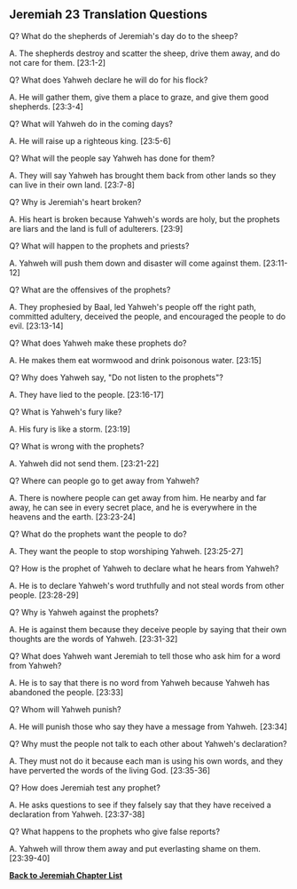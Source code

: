 ## Jeremiah 23 Translation Questions ##

Q? What do the shepherds of Jeremiah's day do to the sheep?

A. The shepherds destroy and scatter the sheep, drive them away, and do not care for them. [23:1-2]

Q? What does Yahweh declare he will do for his flock?

A. He will gather them, give them a place to graze, and give them good shepherds. [23:3-4]

Q? What will Yahweh do in the coming days?

A. He will raise up a righteous king. [23:5-6]

Q? What will the people say Yahweh has done for them?

A. They will say Yahweh has brought them back from other lands so they can live in their own land. [23:7-8]

Q? Why is Jeremiah's heart broken?

A. His heart is broken because Yahweh's words are holy, but the prophets are liars and the land is full of adulterers. [23:9]

Q? What will happen to the prophets and priests?

A. Yahweh will push them down and disaster will come against them. [23:11-12]

Q? What are the offensives of the prophets?

A. They prophesied by Baal, led Yahweh's people off the right path, committed adultery, deceived the people, and encouraged the people to do evil. [23:13-14]

Q? What does Yahweh make these prophets do?

A. He makes them eat wormwood and drink poisonous water. [23:15]

Q? Why does Yahweh say, "Do not listen to the prophets"?

A. They have lied to the people. [23:16-17]

Q? What is Yahweh's fury like?

A. His fury is like a storm. [23:19]

Q? What is wrong with the prophets?

A. Yahweh did not send them. [23:21-22]

Q? Where can people go to get away from Yahweh?

A. There is nowhere people can get away from him. He nearby and far away, he can see in every secret place, and he is everywhere in the heavens and the earth. [23:23-24]

Q? What do the prophets want the people to do?

A. They want the people to stop worshiping Yahweh. [23:25-27]

Q? How is the prophet of Yahweh to declare what he hears from Yahweh?

A. He is to declare Yahweh's word truthfully and not steal words from other people. [23:28-29]

Q? Why is Yahweh against the prophets?

A. He is against them because they deceive people by saying that their own thoughts are the words of Yahweh. [23:31-32]

Q? What does Yahweh want Jeremiah to tell those who ask him for a word from Yahweh?

A. He is to say that there is no word from Yahweh because Yahweh has abandoned the people. [23:33]

Q? Whom will Yahweh punish?

A. He will punish those who say they have a message from Yahweh. [23:34]

Q? Why must the people not talk to each other about Yahweh's declaration?

A. They must not do it because each man is using his own words, and they have perverted the words of the living God. [23:35-36]

Q? How does Jeremiah test any prophet?

A. He asks questions to see if they falsely say that they have received a declaration from Yahweh. [23:37-38]

Q? What happens to the prophets who give false reports?

A. Yahweh will throw them away and put everlasting shame on them. [23:39-40]

__[Back to Jeremiah Chapter List](./)__

